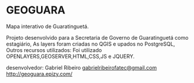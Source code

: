 # GEOGUARA
Mapa interativo de Guaratinguetá.

Projeto desenvolvido para a Secretaria de Governo de Guaratinguetá como estagiário,
As layers foram criadas no QGIS e upados no PostgreSQL, 
Outros recursos utilizados:
Foi utilizado OPENLAYERS,GEOSERVER,HTML,CSS,JS e JQUERY.


desenvolvedor: Gabriel Ribeiro
gabrielribeirofatec@gmail.com
http://geoguara.epizy.com/


 

